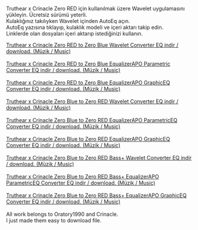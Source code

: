 Truthear x Crinacle Zero RED için kullanılmak üzere Wavelet uygulamasını yükleyin. Ücretsiz sürümü yeterli.<br>
Kulaklığınız takılıyken Wavelet içinden AutoEq açın.<br>
AutoEq yazısına tıklayıp, kulaklık modeli ve içeri aktarı takip edin.<br>
Linklerde olan dosyaları içeri aktarıp istediğinizi kullanın.<br>

<a href="https://github.com/ny4rlk0/Truthear-x-Crinacle-Zero-RED/releases/download/release/Truthear.x.Crinacle.Zero.RED.to.Zero.Blue.Wavelet.GraphicEq.txt">Truthear x Crinacle Zero RED to Zero Blue Wavelet Converter EQ indir / download. (Müzik / Music)</a><br>
<br>
<a href="https://github.com/ny4rlk0/Truthear-x-Crinacle-Zero/releases/download/release/Truthear.x.Crinacle.Zero.RED.to.Zero.Blue.EqualizerAPO.ParametricEq.txt">Truthear x Crinacle Zero RED to Zero Blue EqualizerAPO Parametric Converter EQ indir / download. (Müzik / Music)</a><br>
<br>
<a href="https://github.com/ny4rlk0/Truthear-x-Crinacle-Zero/releases/download/release/Truthear.x.Crinacle.Zero.RED.to.Zero.Blue.EqualizerAPO.GraphicEq.txt">Truthear x Crinacle Zero RED to Zero Blue EqualizerAPO GraphicEQ Converter EQ indir / download. (Müzik / Music)</a><br>
<br>
<a href="https://github.com/ny4rlk0/Truthear-x-Crinacle-Zero/releases/download/release/Truthear.x.Crinacle.Zero.Blue.to.Zero.RED.Wavelet.GraphicEq.txt">Truthear x Crinacle Zero Blue to Zero RED Wavelet Converter EQ indir / download. (Müzik / Music)</a><br>
<br>
<a href="https://github.com/ny4rlk0/Truthear-x-Crinacle-Zero/releases/download/release/Truthear.x.Crinacle.Zero.Blue.to.Zero.RED.EqualizerAPO.ParametricEq.txt">Truthear x Crinacle Zero Blue to Zero RED EqualizerAPO ParametricEQ Converter EQ indir / download. (Müzik / Music)</a><br>
<br>
<a href="https://github.com/ny4rlk0/Truthear-x-Crinacle-Zero/releases/download/release/Truthear.x.Crinacle.Zero.Blue.to.Zero.RED.EqualizerAPO.GraphicEq.txt">Truthear x Crinacle Zero Blue to Zero RED EqualizerAPO GraphicEQ Converter EQ indir / download. (Müzik / Music)</a><br>
<br>
<a href="https://github.com/ny4rlk0/Truthear-x-Crinacle-Zero/releases/download/release/Truthear.x.Crinacle.Zero.Blue.to.Zero.RED.Bass+.Wavelet.GraphicEq.txt">Truthear x Crinacle Zero Blue to Zero RED Bass+ Wavelet Converter EQ indir / download. (Müzik / Music)</a><br>
<br>
<a href="https://github.com/ny4rlk0/Truthear-x-Crinacle-Zero/releases/download/release/Truthear.x.Crinacle.Zero.Blue.to.Zero.RED.Bass+.EqualizerAPO.ParametricEq.txt">Truthear x Crinacle Zero Blue to Zero RED Bass+ EqualizerAPO ParametricEQ Converter EQ indir / download. (Müzik / Music)</a><br>
<br>
<a href="https://github.com/ny4rlk0/Truthear-x-Crinacle-Zero/releases/download/release/Truthear.x.Crinacle.Zero.Blue.to.Zero.RED.Bass+.EqualizerAPO.GraphicEq.txt">Truthear x Crinacle Zero Blue to Zero RED Bass+ EqualizerAPO GraphicEQ Converter EQ indir / download. (Müzik / Music)</a><br>
<br>
All work belongs to Oratory1990 and Crinacle.
<br>
I just made them easy to download file.

